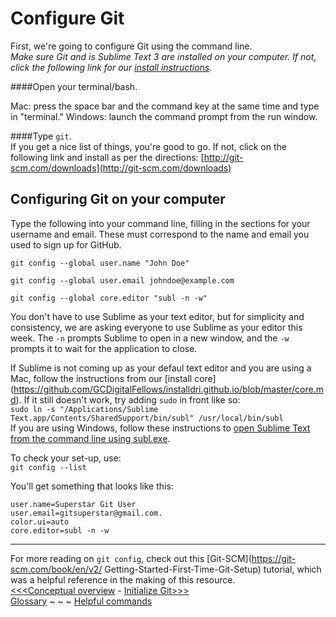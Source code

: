 # Configure Git

First, we're going to configure Git using the command line.  
_Make sure *Git* and is *Sublime Text 3* are installed on your computer. If not, click the following link for our [install instructions](https://github.com/GCDigitalFellows/installdri.github.io/blob/master/core.md)._  

####Open your terminal/bash.

Mac: press the space bar and the command key at the same time and type in "terminal."
Windows: launch the command prompt from the run window. 

####Type `git`.  
If you get a nice list of things, you're good to go. If not, click on the following link and install as per the directions: [http://git-scm.com/downloads](http://git-scm.com/downloads)

## Configuring Git on your computer

Type the following into your command line, filling in the sections for your username and email. These must correspond to the name and email you used to sign up for GitHub.

`git config --global user.name "John Doe"`

`git config --global user.email johndoe@example.com`

`git config --global core.editor "subl -n -w"`

You don't have to use Sublime as your text editor, but for simplicity and consistency, we are asking everyone to use Sublime as your editor this week. The `-n` prompts Sublime to open in a new window, and the `-w` prompts it to wait for the application to close.

If Sublime is not coming up as your defaul text editor and you are using a Mac, follow the instructions from our [install core] (https://github.com/GCDigitalFellows/installdri.github.io/blob/master/core.md). If it still doesn't work, try adding `sudo` in front like so:  
`sudo ln -s "/Applications/Sublime Text.app/Contents/SharedSupport/bin/subl" /usr/local/bin/subl`  
If you are using Windows, follow these instructions to [open Sublime Text from the command line using subl.exe](https://scotch.io/tutorials/open-sublime-text-from-the-command-line-using-subl-exe-windows).

To check your set-up, use:  
`git config --list`

You'll get something that looks like this:

`user.name=Superstar Git User`  
`user.email=gitsuperstar@gmail.com.`  
`color.ui=auto`  
`core.editor=subl -n -w`

___  
For more reading on `git config`, check out this [Git-SCM](https://git-scm.com/book/en/v2/
Getting-Started-First-Time-Git-Setup) tutorial, which was a helpful reference in the making of this resource.  
[<<<Conceptual overview](concept.md) - [Initialize Git>>>](gitinit.md)  
[Glossary](glossary.md) ~ ~ ~ [Helpful commands](helpfulcommands.md)
